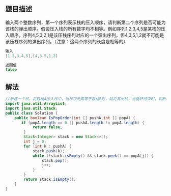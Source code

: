 ## 题目描述
输入两个整数序列，第一个序列表示栈的压入顺序，请判断第二个序列是否可能为该栈的弹出顺序。假设压入栈的所有数字均不相等。例如序列1,2,3,4,5是某栈的压入顺序，序列4,5,3,2,1是该压栈序列对应的一个弹出序列，但4,3,5,1,2就不可能是该压栈序列的弹出序列。（注意：这两个序列的长度是相等的）

```java
输入
[1,2,3,4,5],[4,3,5,1,2]

返回值
false
```

## 解法

```java
//新建一个栈，将数组A压入栈中，当栈顶元素等于数组B时，就将其出栈，当循环结束时，判断栈是否为空，若为空则返回true.
import java.util.ArrayList;
import java.util.Stack;
public class Solution {
    public boolean IsPopOrder(int [] pushA,int [] popA) {
       if (popA.length == 0 || pushA.length != popA.length) {
            return false;
        }
        Stack<Integer> stack = new Stack<>();
        int j = 0;
        for (int k : pushA) {
            stack.push(k);
            while (!stack.isEmpty() && stack.peek() == popA[j]) {
                stack.pop();
                j++;
            }
        }
        return stack.isEmpty();
    }
}
```